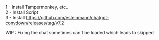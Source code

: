 1 - Install Tampermonkey, etc..  
2 - Install Script   
3 - Install https://github.com/esteinmann/chatgpt-convdown/releases/tag/v7.2   


WIP : Fixing the chat sometimes can't be loaded which leads to skipped
